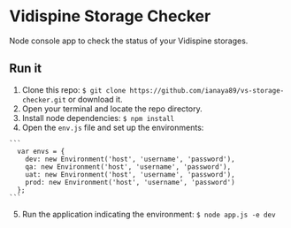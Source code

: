 # Vidispine Storage Checker
Node console app to check the status of your Vidispine storages.

## Run it
  1. Clone this repo: `$ git clone https://github.com/ianaya89/vs-storage-checker.git` or download it.
  2. Open your terminal and locate the repo directory.
  3. Install node dependencies: `$ npm install`
  4. Open the `env.js` file and set up the environments:
    
    ```
      var envs = {
        dev: new Environment('host', 'username', 'password'),
        qa: new Environment('host', 'username', 'password'),
        uat: new Environment('host', 'username', 'password'),
        prod: new Environment('host', 'username', 'password')
      };
    ```

  5. Run the application indicating the environment: `$ node app.js -e dev`
